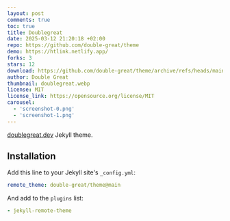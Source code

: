```yaml
---
layout: post
comments: true
toc: true
title: Doublegreat
date: 2025-03-12 21:20:18 +02:00
repo: https://github.com/double-great/theme
demo: https://htlink.netlify.app/
forks: 3
stars: 12
download: https://github.com/double-great/theme/archive/refs/heads/main.zip
author: Double Great
thumbnail: doublegreat.webp
license: MIT
license_link: https://opensource.org/license/MIT
carousel:
  - 'screenshot-0.png'
  - 'screenshot-1.png'
---
```


[doublegreat.dev](https://doublegreat.dev) Jekyll theme.

## Installation

Add this line to your Jekyll site's `_config.yml`:

```yaml
remote_theme: double-great/theme@main
```

And add to the `plugins` list:

```yaml
- jekyll-remote-theme
```
